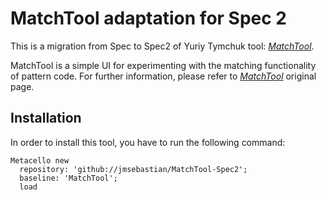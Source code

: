 # MatchTool adaptation for Spec 2
This is a migration from Spec to Spec2 of Yuriy Tymchuk tool: [_MatchTool_](https://github.com/Uko/MatchTool).

MatchTool is a simple UI for experimenting with the matching functionality of pattern code.
For further information, please refer to [_MatchTool_](https://github.com/Uko/MatchTool) original page.

Installation
------------
In order to install this tool, you have to run the following command:

    Metacello new
      repository: 'github://jmsebastian/MatchTool-Spec2';
      baseline: 'MatchTool';
      load
